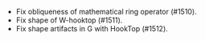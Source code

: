 * Fix obliqueness of mathematical ring operator (#1510).
* Fix shape of W-hooktop (#1511).
* Fix shape artifacts in G with HookTop (#1512).
